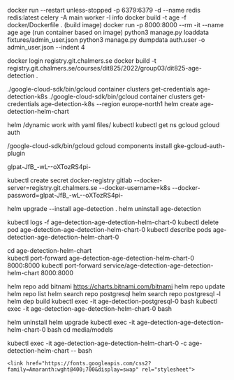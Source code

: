 docker run --restart unless-stopped -p 6379:6379 -d  --name redis redis:latest
celery -A main worker -l info
docker build -t age -f docker/Dockerfile .    (build image)
docker run -p 8000:8000 --rm -it --name age age  (run container based on image)
python3 manage.py loaddata fixtures/admin_user.json
python3 manage.py dumpdata auth.user -o admin_user.json --indent 4

docker login registry.git.chalmers.se
docker build -t registry.git.chalmers.se/courses/dit825/2022/group03/dit825-age-detection .


./google-cloud-sdk/bin/gcloud container clusters get-credentials age-detection-k8s
./google-cloud-sdk/bin/gcloud container clusters get-credentials age-detection-k8s --region europe-north1
helm create age-detection-helm-chart


helm /dynamic work with yaml files/ 
kubectl   kubectl get ns
gcloud
gcloud auth


/google-cloud-sdk/bin/gcloud gcloud components install gke-gcloud-auth-plugin    

glpat-JfB_-wL--oXTozRS4pi-

kubectl create secret docker-registry gitlab --docker-server=registry.git.chalmers.se --docker-username=k8s --docker-password=glpat-JfB_-wL--oXTozRS4pi-

helm upgrade --install age-detection .
helm uninstall age-detection

kubectl logs -f age-detection-age-detection-helm-chart-0
kubectl delete pod age-detection-age-detection-helm-chart-0
kubectl describe pods age-detection-age-detection-helm-chart-0



cd age-detection-helm-chart  
kubectl port-forward age-detection-age-detection-helm-chart-0 8000:8000
kubectl port-forward service/age-detection-age-detection-helm-chart 8000:8000

helm repo add bitnami https://charts.bitnami.com/bitnami
helm repo update
helm repo list
helm search repo postgresql
helm search repo postgresql -l
helm dep build
kubectl exec -it age-detection-postgresql-0 bash 
kubectl exec -it age-detection-age-detection-helm-chart-0 bash

helm uninstall
helm upgrade
kubectl exec -it age-detection-age-detection-helm-chart-0 bash
cd media/models

kubectl exec -it age-detection-age-detection-helm-chart-0 -c age-detection-helm-chart -- bash 



    <link href="https://fonts.googleapis.com/css2?family=Amaranth:wght@400;700&display=swap" rel="stylesheet">
